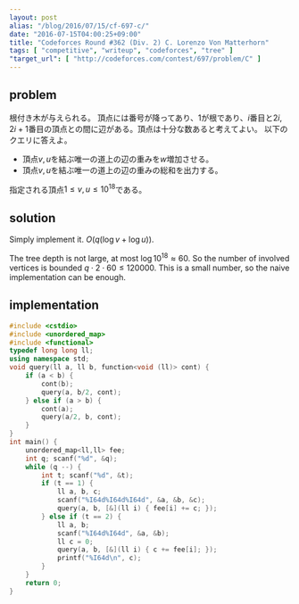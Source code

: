 ```yaml
---
layout: post
alias: "/blog/2016/07/15/cf-697-c/"
date: "2016-07-15T04:00:25+09:00"
title: "Codeforces Round #362 (Div. 2) C. Lorenzo Von Matterhorn"
tags: [ "competitive", "writeup", "codeforces", "tree" ]
"target_url": [ "http://codeforces.com/contest/697/problem/C" ]
---
```


## problem

根付き木が与えられる。
頂点には番号が降ってあり、$1$が根であり、$i$番目と$2i, 2i+1$番目の頂点との間に辺がある。頂点は十分な数あると考えてよい。
以下のクエリに答えよ。

-   頂点$v, u$を結ぶ唯一の道上の辺の重みを$w$増加させる。
-   頂点$v, u$を結ぶ唯一の道上の辺の重みの総和を出力する。

指定される頂点$1 \le v, u \le 10^{18}$である。

## solution

Simply implement it. $O(q (\log v + \log u))$.

The tree depth is not large, at most $\log 10^{18} \approx 60$.
So the number of involved vertices is bounded $q \cdot 2 \cdot 60 \le 120000$.
This is a small number, so the naive implementation can be enough.

## implementation

``` c++
#include <cstdio>
#include <unordered_map>
#include <functional>
typedef long long ll;
using namespace std;
void query(ll a, ll b, function<void (ll)> cont) {
    if (a < b) {
        cont(b);
        query(a, b/2, cont);
    } else if (a > b) {
        cont(a);
        query(a/2, b, cont);
    }
}
int main() {
    unordered_map<ll,ll> fee;
    int q; scanf("%d", &q);
    while (q --) {
        int t; scanf("%d", &t);
        if (t == 1) {
            ll a, b, c;
            scanf("%I64d%I64d%I64d", &a, &b, &c);
            query(a, b, [&](ll i) { fee[i] += c; });
        } else if (t == 2) {
            ll a, b;
            scanf("%I64d%I64d", &a, &b);
            ll c = 0;
            query(a, b, [&](ll i) { c += fee[i]; });
            printf("%I64d\n", c);
        }
    }
    return 0;
}
```
